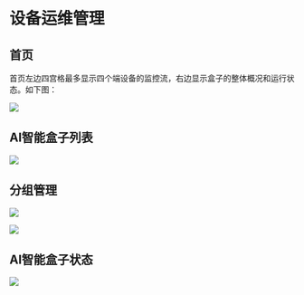 # 设备运维管理 #
## 首页 ##
首页左边四宫格最多显示四个端设备的监控流，右边显示盒子的整体概况和运行状态。如下图：

![](../../../../imgs/jieshao-she-bei-yun-wei.png)

## AI智能盒子列表 ##

![](../../../../imgs/jieshao-she-bei-yun-wei2.png)

## 分组管理 ##

![](../../../../imgs/jieshao-she-bei-yun-wei3.png)

![](../../../../imgs/jieshao-she-bei-yun-wei4.png)

## AI智能盒子状态 ##

![](../../../../imgs/jieshao-she-bei-yun-wei5.png)
